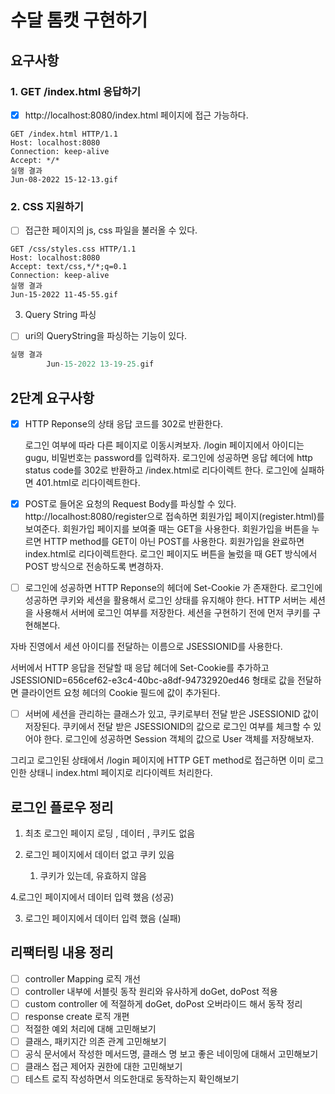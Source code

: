 # 수달 톰캣 구현하기

## 요구사항

### 1. GET /index.html 응답하기

- [x] http://localhost:8080/index.html 페이지에 접근 가능하다.

```
GET /index.html HTTP/1.1
Host: localhost:8080
Connection: keep-alive
Accept: */*
실행 결과
Jun-08-2022 15-12-13.gif

```

### 2. CSS 지원하기

- [ ] 접근한 페이지의 js, css 파일을 불러올 수 있다.

```
GET /css/styles.css HTTP/1.1
Host: localhost:8080
Accept: text/css,*/*;q=0.1
Connection: keep-alive
실행 결과
Jun-15-2022 11-45-55.gif
```

3. Query String 파싱

- [ ] uri의 QueryString을 파싱하는 기능이 있다.

```java
실행 결과
        Jun-15-2022 13-19-25.gif


```

## 2단계 요구사항

- [x] HTTP Reponse의 상태 응답 코드를 302로 반환한다.

  로그인 여부에 따라 다른 페이지로 이동시켜보자. /login 페이지에서 아이디는 gugu, 비밀번호는 password를 입력하자. 로그인에 성공하면 응답 헤더에 http status code를 302로 반환하고
  /index.html로 리다이렉트 한다. 로그인에 실패하면 401.html로 리다이렉트한다.

- [x] POST로 들어온 요청의 Request Body를 파싱할 수 있다.
  http://localhost:8080/register으로 접속하면 회원가입 페이지(register.html)를 보여준다. 회원가입 페이지를 보여줄 때는 GET을 사용한다. 회원가입을 버튼을 누르면 HTTP
  method를 GET이 아닌 POST를 사용한다. 회원가입을 완료하면 index.html로 리다이렉트한다. 로그인 페이지도 버튼을 눌렀을 때 GET 방식에서 POST 방식으로 전송하도록 변경하자.

- [ ] 로그인에 성공하면 HTTP Reponse의 헤더에 Set-Cookie 가 존재한다. 로그인에 성공하면 쿠키와 세션을 활용해서 로그인 상태를 유지해야 한다. HTTP 서버는 세션을 사용해서 서버에 로그인
  여부를 저장한다. 세션을 구현하기 전에 먼저 쿠키를 구현해본다.

자바 진영에서 세션 아이디를 전달하는 이름으로 JSESSIONID를 사용한다.

서버에서 HTTP 응답을 전달할 때 응답 헤더에 Set-Cookie를 추가하고 JSESSIONID=656cef62-e3c4-40bc-a8df-94732920ed46 형태로 값을 전달하면 클라이언트 요청 헤더의
Cookie 필드에 값이 추가된다.

- [ ] 서버에 세션을 관리하는 클래스가 있고, 쿠키로부터 전달 받은 JSESSIONID 값이 저장된다. 쿠키에서 전달 받은 JSESSIONID의 값으로 로그인 여부를 체크할 수 있어야 한다. 로그인에 성공하면
  Session 객체의 값으로 User 객체를 저장해보자.

그리고 로그인된 상태에서 /login 페이지에 HTTP GET method로 접근하면 이미 로그인한 상태니 index.html 페이지로 리다이렉트 처리한다.

## 로그인 플로우 정리

1. 최초 로그인 페이지 로딩 , 데이터 , 쿠키도 없음

2. 로그인 페이지에서 데이터 없고 쿠키 있음
    1. 쿠키가 있는데, 유효하지 않음

4.로그인 페이지에서 데이터 입력 했음 (성공)

3. 로그인 페이지에서 데이터 입력 했음 (실패)

## 리팩터링 내용 정리

- [ ] controller Mapping 로직 개선
- [ ] controller 내부에 서블릿 동작 원리와 유사하게 doGet, doPost 적용
- [ ] custom controller 에 적절하게 doGet, doPost 오버라이드 해서 동작 정리
- [ ] response create 로직 개편
- [ ] 적절한 예외 처리에 대해 고민해보기
- [ ] 클래스, 패키지간 의존 관계 고민해보기
- [ ] 공식 문서에서 작성한 메서드명, 클래스 명 보고 좋은 네이밍에 대해서 고민해보기
- [ ] 클래스 접근 제어자 권한에 대한 고민해보기
- [ ] 테스트 로직 작성하면서 의도한대로 동작하는지 확인해보기 
